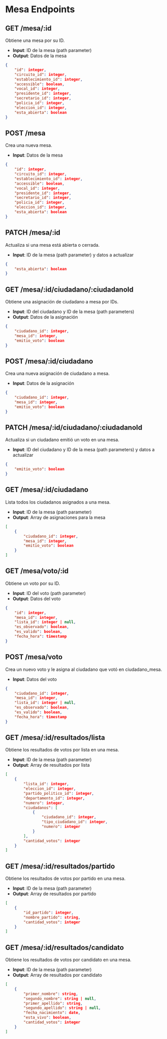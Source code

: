 # Mesa Endpoints

## GET /mesa/:id
Obtiene una mesa por su ID.
- **Input**: ID de la mesa (path parameter)
- **Output**: Datos de la mesa
```json
{
    "id": integer,
    "circuito_id": integer,
    "establecimiento_id": integer,
    "accessible": boolean,
    "vocal_id": integer,
    "presidente_id": integer,
    "secretario_id": integer,
    "policia_id": integer,
    "eleccion_id": integer,
    "esta_abierta": boolean
}
```

## POST /mesa
Crea una nueva mesa.
- **Input**: Datos de la mesa
```json
{
    "id": integer,
    "circuito_id": integer,
    "establecimiento_id": integer,
    "accessible": boolean,
    "vocal_id": integer,
    "presidente_id": integer,
    "secretario_id": integer,
    "policia_id": integer,
    "eleccion_id": integer,
    "esta_abierta": boolean
}
```

## PATCH /mesa/:id
Actualiza si una mesa está abierta o cerrada.
- **Input**: ID de la mesa (path parameter) y datos a actualizar
```json
{
    "esta_abierta": boolean
}
```

## GET /mesa/:id/ciudadano/:ciudadanoId
Obtiene una asignación de ciudadano a mesa por IDs.
- **Input**: ID del ciudadano y ID de la mesa (path parameters)
- **Output**: Datos de la asignación
```json
{
    "ciudadano_id": integer,
    "mesa_id": integer,
    "emitio_voto": boolean
}
```

## POST /mesa/:id/ciudadano
Crea una nueva asignación de ciudadano a mesa.
- **Input**: Datos de la asignación
```json
{
    "ciudadano_id": integer,
    "mesa_id": integer,
    "emitio_voto": boolean
}
```

## PATCH /mesa/:id/ciudadano/:ciudadanoId
Actualiza si un ciudadano emitió un voto en una mesa.
- **Input**: ID del ciudadano y ID de la mesa (path parameters) y datos a actualizar
```json
{
    "emitio_voto": boolean
}
```

## GET /mesa/:id/ciudadano
Lista todos los ciudadanos asignados a una mesa.
- **Input**: ID de la mesa (path parameter)
- **Output**: Array de asignaciones para la mesa
```json
[
    {
        "ciudadano_id": integer,
        "mesa_id": integer,
        "emitio_voto": boolean
    }
]
```

## GET /mesa/voto/:id
Obtiene un voto por su ID.
- **Input**: ID del voto (path parameter)
- **Output**: Datos del voto
```json
{
    "id": integer,
    "mesa_id": integer,
    "lista_id": integer | null,
    "es_observado": boolean,
    "es_valido": boolean,
    "fecha_hora": timestamp
}
```

## POST /mesa/voto
Crea un nuevo voto y le asigna al ciudadano que votó en ciudadano_mesa.
- **Input**: Datos del voto
```json
{
    "ciudadano_id": integer,
    "mesa_id": integer,
    "lista_id": integer | null,
    "es_observado": boolean,
    "es_valido": boolean,
    "fecha_hora": timestamp
}
```

## GET /mesa/:id/resultados/lista
Obtiene los resultados de votos por lista en una mesa.
- **Input**: ID de la mesa (path parameter)
- **Output**: Array de resultados por lista
```json
[
    {
        "lista_id": integer,
        "eleccion_id": integer,
        "partido_politico_id": integer,
        "departamento_id": integer,
        "numero": integer,
        "ciudadanos": [
            {
                "ciudadano_id": integer,
                "tipo_ciudadano_id": integer,
                "numero": integer
            }
        ],
        "cantidad_votos": integer
    }
]
```

## GET /mesa/:id/resultados/partido
Obtiene los resultados de votos por partido en una mesa.
- **Input**: ID de la mesa (path parameter)
- **Output**: Array de resultados por partido
```json
[
    {
        "id_partido": integer,
        "nombre_partido": string,
        "cantidad_votos": integer
    }
]
```

## GET /mesa/:id/resultados/candidato
Obtiene los resultados de votos por candidato en una mesa.
- **Input**: ID de la mesa (path parameter)
- **Output**: Array de resultados por candidato
```json
[
    {
        "primer_nombre": string,
        "segundo_nombre": string | null,
        "primer_apellido": string,
        "segundo_apellido": string | null,
        "fecha_nacimiento": date,
        "esta_vivo": boolean,
        "cantidad_votos": integer
    }
]
```